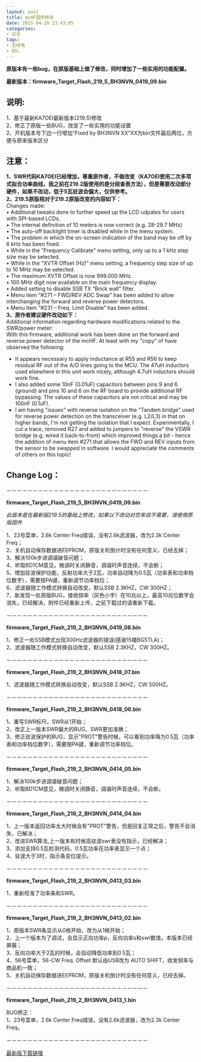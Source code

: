 ```yaml
---
layout: post
title: mcHF固件修改
date: 2015-04-20 23:43:05
categories:
- 日志
tags:
- 无线电
- QSL
---
```

 
**原版本有一些bug，在原版基础上做了修改，同时增加了一些实用的功能配置。**

**最新版本：firmware_Target_Flash_219_5_BH3NVN_0419_09.bin**


说明:
---
1、基于最新KA7OEI最新版本(219.5)修改    
2、修正了原版一些BUG，改变了一些实用的功能设置    
2、开机版本号下边一行增加“Fixed by BH3NVN XX”XX为bin文件最后两位，方便与原来版本区分    

注意：
---

**1、SWR代码KA7OEI已经增加，尊重原作者，不做改变（KA7OEI使用二次多项式拟合功率曲线，我之前在219.2版使用的是分段查表方法），但是需要改动部分硬件，如果不改动，低于5瓦驻波会偏大，仅供参考。**    
**2、219.5原版相对于219.2原版改变的内容如下：**    
Changes made:    
• Additional tweaks done to further speed up the LCD udpates for users with SPI-based LCDs.    
• The internal definition of 10 meters is now correct (e.g. 28-29.7 MHz)    
• The auto-off backlight timer is disabled while in the menu system.    
• The problem in which the on-screen indication of the band may be off by 6 kHz has been fixed.    
• While in the “Frequency Calibrate” menu setting, only up to a 1 kHz step size may be selected.    
• While in the “XVTR Offset (Hz)” menu setting, a frequency step size of up to 10 MHz may be selected.    
• The maximum XVTR Offset is now 999.000 MHz.    
• 100 MHz digit now available on the main frequency display.    
• Added setting to disable SSB TX “Brick wall” filter.    
• Menu item “#271 – FWD/REV ADC Swap” has been added to allow interchanging the forward and
reverse power detectors.    
• Menu item “#231 – Freq. Limit Disable” has been added.    
**3、原作者建议硬件改动如下：**    
Additional information regarding hardware modifications related to the SWR/power meter:    
With this firmware, additional work has been done on the forward and reverse power detector of the mcHF.  At least with my "copy" of have observed the following:    
- It appears necessary to apply inductance at R55 and R56 to keep residual RF out of the A/D lines going to the MCU.  The 47uH inductors used elsewhere in this unit work nicely, although 4.7uH inductors should work fine.    
- I also added some 10nF (0.01uF) capacitors between pins 9 and 6 (ground) and pins 10 and 6 on the RF board to provide additional RF bypassing.  The values of these capacitors are not critical and may be 100nF (0.1uF).    
- I am having "issues" with reverse isolation on the "Tandem bridge" used for reverse power detection on the transceiver (e.g. L2/L3) in that on higher bands, I'm not getting the isolation that I expect.  Experimentally, I cut a trace, removed R27 and added to jumpers to "reverse" the VSWR bridge (e.g. wired it back-to-front) which improved things a bit - hence the addition of menu item #271 that allows the FWD and REV inputs from the sensor to be swapped in software.  I would appreciate the comments of others on this topic!    

**Change Log：**
---------------

－－－－－－－－－－－－－－－－－－－－－－－－－－－

**firmware_Target_Flash_219_5_BH3NVN_0419_09.bin**    

*此版本是在最新版219.5的基础上修改，如果以下改动对您来说不需要，请使用原版固件*    

1、23号菜单，2.6k Center Freq错误，没有2.6k滤波器，改为2.3k Center Freq；    
2、关机自动保存数据进EEPROM，原版关机倒计时没有任何意义，已经去掉；    
3、解决100k步进调谐破音问题；    
4、听取BD1CM意见，微调时关闭静音，调谐时声音连续，不会断；    
5、增加驻波保护功能，反射功率大于2瓦，功率自动降为0.5瓦（功率表和功率档位数字），需要按PA键，重新调节功率档位；    
6、滤波器随工作模式转换自动改变，默认SSB 2.3KHZ，CW 300HZ；    
7、新发现一处原版BUG，接收频率（灰色小字）在10兆以上，最高10兆位数字会消失，已经解决，附件已经重新上传，之前下载过的请重新下载。    

－－－－－－－－－－－－－－－－－－－－－－－－－－－

**firmware_Target_Flash_219_2_BH3NVN_0419_08.bin**    

1、修正一处SSB模式出现300Hz滤波器的错误(感谢15楼BG5TLA)；    
2、滤波器随工作模式转换自动改变，默认SSB 2.3KHZ，CW 300HZ。    

－－－－－－－－－－－－－－－－－－－－－－－－－－－

**firmware_Target_Flash_219_2_BH3NVN_0418_07.bin**    

1、滤波器随工作模式转换自动改变，默认SSB 2.3KHZ，CW 500HZ。    

－－－－－－－－－－－－－－－－－－－－－－－－－－－

**firmware_Target_Flash_219_2_BH3NVN_0418_06.bin**    

1、重写SWR标尺，SWR从1开始；    
2、改正上一版本SWR偏大的BUG，SWR更加准确；    
3、修正驻波保护的BUG，显示"PROT"警告时候，可以看到功率降为0.5瓦（功率表和功率档位数字），需要按PA键，重新调节功率档位。    

－－－－－－－－－－－－－－－－－－－－－－－－－－－

**firmware_Target_Flash_219_2_BH3NVN_0414_05.bin**    

1、解决100k步进调谐破音问题；    
2、听取BD1CM意见，微调时关闭静音，调谐时声音连续，不会断。    

－－－－－－－－－－－－－－－－－－－－－－－－－－－

**firmware_Target_Flash_219_2_BH3NVN_0414_04.bin**    

1、上一版本返回功率太大时候会有"PROT"警告，但是回复正常之后，警告不会消失，已解决；    
2、改进SWR算法,上一版本有时候高驻波swr表没有指示，已经解决；    
3、添加支持0.5瓦检测代码，0.5瓦功率在功率表显示一个点；    
4、驻波大于3时，指示条变红提示。    

－－－－－－－－－－－－－－－－－－－－－－－－－－－

**firmware_Target_Flash_219_2_BH3NVN_0413_03.bin**    

1、重新校准了功率条和SWR。    

－－－－－－－－－－－－－－－－－－－－－－－－－－－

**firmware_Target_Flash_219_2_BH3NVN_0413_02.bin**    

1、原版本SWR条显示从0格开始，改为从1格开始；    
2、上一个版本为了调试，会显示正向功率p，反向功率s和swr数值，本版本已经屏蔽；    
3、反向功率大于2瓦的时候，会自动降低功率到0.5瓦；    
4、56号菜单，56-CW Freq. Offset 默认由USB改为 AUTO SHIFT，收发频率与商品机一致；    
5、关机自动保存数据进EEPROM，原版关机倒计时没有任何意义，已经去掉。    

－－－－－－－－－－－－－－－－－－－－－－－－－－－

**firmware_Target_Flash_219_2_BH3NVN_0413_1.bin**    

BUG修正：    
1、23号菜单，2.6k Center Freq错误，没有2.6k滤波器，改为2.3k Center Freq。    

－－－－－－－－－－－－－－－－－－－－－－－－－－－

[最新版下载链接][1]


  [1]: http://pan.baidu.com/share/link?shareid=180128092&uk=2958482632
